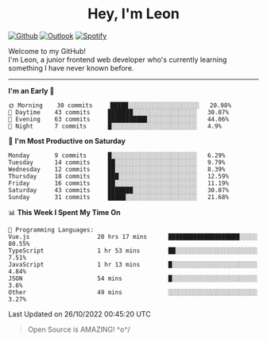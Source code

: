 <h1 align="center">Hey, I'm Leon</h1>

[![Github](https://img.shields.io/badge/-Github-000?style=flat&logo=Github&logoColor=white)](https://github.com/ooohmydawn)
[![Outlook](https://img.shields.io/badge/-Outlook-0078D4?style=flat&logo=Microsoft-Outlook&logoColor=white)](mailto:ooohmydawn@hotmail.com)
[![Spotify](https://img.shields.io/badge/-Spotify-1DB954?style=flat&logo=Spotify&logoColor=white)](https://open.spotify.com/user/tkf5c7q582tnbk7v0t9d3fsqq)
&nbsp;

Welcome to my GitHub! <br/>
I'm Leon, a junior frontend web developer who's currently learning something I have never known before.

***

<!--START_SECTION:waka-->
**I'm an Early 🐤** 

```text
🌞 Morning    30 commits     █████░░░░░░░░░░░░░░░░░░░░   20.98% 
🌆 Daytime    43 commits     ███████░░░░░░░░░░░░░░░░░░   30.07% 
🌃 Evening    63 commits     ███████████░░░░░░░░░░░░░░   44.06% 
🌙 Night      7 commits      █░░░░░░░░░░░░░░░░░░░░░░░░   4.9%

```
📅 **I'm Most Productive on Saturday** 

```text
Monday       9 commits      █░░░░░░░░░░░░░░░░░░░░░░░░   6.29% 
Tuesday      14 commits     ██░░░░░░░░░░░░░░░░░░░░░░░   9.79% 
Wednesday    12 commits     ██░░░░░░░░░░░░░░░░░░░░░░░   8.39% 
Thursday     18 commits     ███░░░░░░░░░░░░░░░░░░░░░░   12.59% 
Friday       16 commits     ██░░░░░░░░░░░░░░░░░░░░░░░   11.19% 
Saturday     43 commits     ███████░░░░░░░░░░░░░░░░░░   30.07% 
Sunday       31 commits     █████░░░░░░░░░░░░░░░░░░░░   21.68%

```


📊 **This Week I Spent My Time On** 

```text
💬 Programming Languages: 
Vue.js                   20 hrs 17 mins      ████████████████████░░░░░   80.55% 
TypeScript               1 hr 53 mins        ██░░░░░░░░░░░░░░░░░░░░░░░   7.51% 
JavaScript               1 hr 13 mins        █░░░░░░░░░░░░░░░░░░░░░░░░   4.84% 
JSON                     54 mins             █░░░░░░░░░░░░░░░░░░░░░░░░   3.6% 
Other                    49 mins             ░░░░░░░░░░░░░░░░░░░░░░░░░   3.27%

```


 Last Updated on 26/10/2022 00:45:20 UTC
<!--END_SECTION:waka-->


> Open Source is AMAZING! \^o^/
